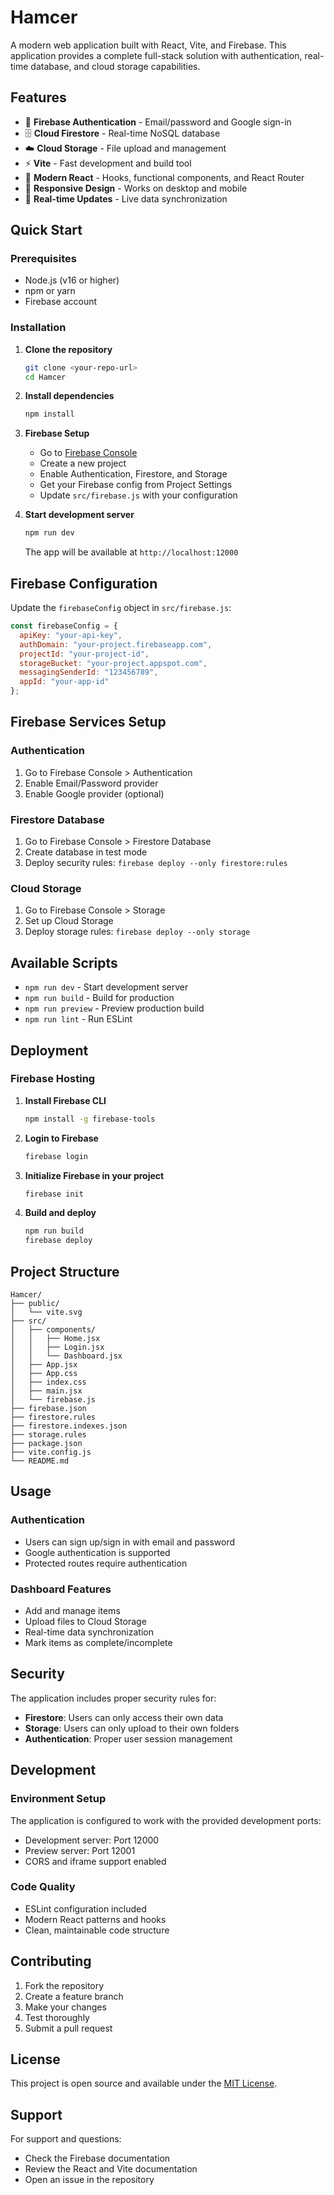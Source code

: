 # Hamcer

A modern web application built with React, Vite, and Firebase. This application provides a complete full-stack solution with authentication, real-time database, and cloud storage capabilities.

## Features

- 🔐 **Firebase Authentication** - Email/password and Google sign-in
- 🗄️ **Cloud Firestore** - Real-time NoSQL database
- ☁️ **Cloud Storage** - File upload and management
- ⚡ **Vite** - Fast development and build tool
- 🎨 **Modern React** - Hooks, functional components, and React Router
- 📱 **Responsive Design** - Works on desktop and mobile
- 🔄 **Real-time Updates** - Live data synchronization

## Quick Start

### Prerequisites

- Node.js (v16 or higher)
- npm or yarn
- Firebase account

### Installation

1. **Clone the repository**
   ```bash
   git clone <your-repo-url>
   cd Hamcer
   ```

2. **Install dependencies**
   ```bash
   npm install
   ```

3. **Firebase Setup**
   - Go to [Firebase Console](https://console.firebase.google.com)
   - Create a new project
   - Enable Authentication, Firestore, and Storage
   - Get your Firebase config from Project Settings
   - Update `src/firebase.js` with your configuration

4. **Start development server**
   ```bash
   npm run dev
   ```

   The app will be available at `http://localhost:12000`

## Firebase Configuration

Update the `firebaseConfig` object in `src/firebase.js`:

```javascript
const firebaseConfig = {
  apiKey: "your-api-key",
  authDomain: "your-project.firebaseapp.com",
  projectId: "your-project-id",
  storageBucket: "your-project.appspot.com",
  messagingSenderId: "123456789",
  appId: "your-app-id"
};
```

## Firebase Services Setup

### Authentication
1. Go to Firebase Console > Authentication
2. Enable Email/Password provider
3. Enable Google provider (optional)

### Firestore Database
1. Go to Firebase Console > Firestore Database
2. Create database in test mode
3. Deploy security rules: `firebase deploy --only firestore:rules`

### Cloud Storage
1. Go to Firebase Console > Storage
2. Set up Cloud Storage
3. Deploy storage rules: `firebase deploy --only storage`

## Available Scripts

- `npm run dev` - Start development server
- `npm run build` - Build for production
- `npm run preview` - Preview production build
- `npm run lint` - Run ESLint

## Deployment

### Firebase Hosting

1. **Install Firebase CLI**
   ```bash
   npm install -g firebase-tools
   ```

2. **Login to Firebase**
   ```bash
   firebase login
   ```

3. **Initialize Firebase in your project**
   ```bash
   firebase init
   ```

4. **Build and deploy**
   ```bash
   npm run build
   firebase deploy
   ```

## Project Structure

```
Hamcer/
├── public/
│   └── vite.svg
├── src/
│   ├── components/
│   │   ├── Home.jsx
│   │   ├── Login.jsx
│   │   └── Dashboard.jsx
│   ├── App.jsx
│   ├── App.css
│   ├── index.css
│   ├── main.jsx
│   └── firebase.js
├── firebase.json
├── firestore.rules
├── firestore.indexes.json
├── storage.rules
├── package.json
├── vite.config.js
└── README.md
```

## Usage

### Authentication
- Users can sign up/sign in with email and password
- Google authentication is supported
- Protected routes require authentication

### Dashboard Features
- Add and manage items
- Upload files to Cloud Storage
- Real-time data synchronization
- Mark items as complete/incomplete

## Security

The application includes proper security rules for:
- **Firestore**: Users can only access their own data
- **Storage**: Users can only upload to their own folders
- **Authentication**: Proper user session management

## Development

### Environment Setup
The application is configured to work with the provided development ports:
- Development server: Port 12000
- Preview server: Port 12001
- CORS and iframe support enabled

### Code Quality
- ESLint configuration included
- Modern React patterns and hooks
- Clean, maintainable code structure

## Contributing

1. Fork the repository
2. Create a feature branch
3. Make your changes
4. Test thoroughly
5. Submit a pull request

## License

This project is open source and available under the [MIT License](LICENSE).

## Support

For support and questions:
- Check the Firebase documentation
- Review the React and Vite documentation
- Open an issue in the repository